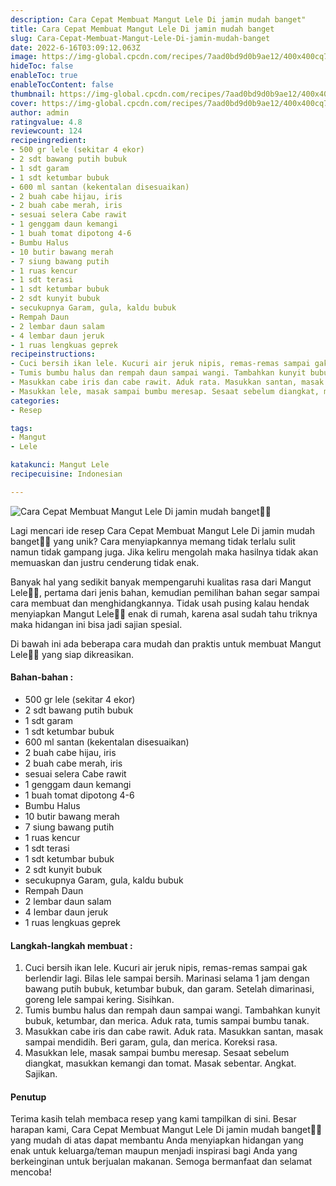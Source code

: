 ```yaml
---
description: Cara Cepat Membuat Mangut Lele Di jamin mudah banget"
title: Cara Cepat Membuat Mangut Lele Di jamin mudah banget
slug: Cara-Cepat-Membuat-Mangut-Lele-Di-jamin-mudah-banget
date: 2022-6-16T03:09:12.063Z
image: https://img-global.cpcdn.com/recipes/7aad0bd9d0b9ae12/400x400cq70/photo.jpg
hideToc: false
enableToc: true
enableTocContent: false
thumbnail: https://img-global.cpcdn.com/recipes/7aad0bd9d0b9ae12/400x400cq70/photo.jpg
cover: https://img-global.cpcdn.com/recipes/7aad0bd9d0b9ae12/400x400cq70/photo.jpg
author: admin
ratingvalue: 4.8
reviewcount: 124
recipeingredient:
- 500 gr lele (sekitar 4 ekor)
- 2 sdt bawang putih bubuk
- 1 sdt garam
- 1 sdt ketumbar bubuk
- 600 ml santan (kekentalan disesuaikan)
- 2 buah cabe hijau, iris
- 2 buah cabe merah, iris
- sesuai selera Cabe rawit
- 1 genggam daun kemangi
- 1 buah tomat dipotong 4-6
- Bumbu Halus
- 10 butir bawang merah
- 7 siung bawang putih
- 1 ruas kencur
- 1 sdt terasi
- 1 sdt ketumbar bubuk
- 2 sdt kunyit bubuk
- secukupnya Garam, gula, kaldu bubuk
- Rempah Daun
- 2 lembar daun salam
- 4 lembar daun jeruk
- 1 ruas lengkuas geprek
recipeinstructions:
- Cuci bersih ikan lele. Kucuri air jeruk nipis, remas-remas sampai gak berlendir lagi. Bilas lele sampai bersih. Marinasi selama 1 jam dengan bawang putih bubuk, ketumbar bubuk, dan garam. Setelah dimarinasi, goreng lele sampai kering. Sisihkan.
- Tumis bumbu halus dan rempah daun sampai wangi. Tambahkan kunyit bubuk, ketumbar, dan merica. Aduk rata, tumis sampai bumbu tanak.
- Masukkan cabe iris dan cabe rawit. Aduk rata. Masukkan santan, masak sampai mendidih. Beri garam, gula, dan merica. Koreksi rasa.
- Masukkan lele, masak sampai bumbu meresap. Sesaat sebelum diangkat, masukkan kemangi dan tomat. Masak sebentar. Angkat. Sajikan.
categories:
- Resep

tags:
- Mangut
- Lele

katakunci: Mangut Lele
recipecuisine: Indonesian

---
```


![Cara Cepat Membuat Mangut Lele Di jamin mudah banget👩‍🍳](https://img-global.cpcdn.com/recipes/7aad0bd9d0b9ae12/400x400cq70/photo.jpg)

Lagi mencari ide resep Cara Cepat Membuat Mangut Lele Di jamin mudah banget👩‍🍳 yang unik? Cara menyiapkannya memang tidak terlalu sulit namun tidak gampang juga. Jika keliru mengolah maka hasilnya tidak akan memuaskan dan justru cenderung tidak enak.

Banyak hal yang sedikit banyak mempengaruhi kualitas rasa dari Mangut Lele👩‍🍳, pertama dari jenis bahan, kemudian pemilihan bahan segar sampai cara membuat dan menghidangkannya. Tidak usah pusing kalau hendak menyiapkan Mangut Lele👩‍🍳 enak di rumah, karena asal sudah tahu triknya maka hidangan ini bisa jadi sajian spesial.

Di bawah ini ada beberapa cara mudah dan praktis untuk membuat Mangut Lele👩‍🍳 yang siap dikreasikan.

<!--inarticleads1-->

#### Bahan-bahan :

- 500 gr lele (sekitar 4 ekor)
- 2 sdt bawang putih bubuk
- 1 sdt garam
- 1 sdt ketumbar bubuk
- 600 ml santan (kekentalan disesuaikan)
- 2 buah cabe hijau, iris
- 2 buah cabe merah, iris
- sesuai selera Cabe rawit
- 1 genggam daun kemangi
- 1 buah tomat dipotong 4-6
- Bumbu Halus
- 10 butir bawang merah
- 7 siung bawang putih
- 1 ruas kencur
- 1 sdt terasi
- 1 sdt ketumbar bubuk
- 2 sdt kunyit bubuk
- secukupnya Garam, gula, kaldu bubuk
- Rempah Daun
- 2 lembar daun salam
- 4 lembar daun jeruk
- 1 ruas lengkuas geprek

<!--inarticleads2-->

#### Langkah-langkah membuat :

1. Cuci bersih ikan lele. Kucuri air jeruk nipis, remas-remas sampai gak berlendir lagi. Bilas lele sampai bersih. Marinasi selama 1 jam dengan bawang putih bubuk, ketumbar bubuk, dan garam. Setelah dimarinasi, goreng lele sampai kering. Sisihkan.
1. Tumis bumbu halus dan rempah daun sampai wangi. Tambahkan kunyit bubuk, ketumbar, dan merica. Aduk rata, tumis sampai bumbu tanak.
1. Masukkan cabe iris dan cabe rawit. Aduk rata. Masukkan santan, masak sampai mendidih. Beri garam, gula, dan merica. Koreksi rasa.
1. Masukkan lele, masak sampai bumbu meresap. Sesaat sebelum diangkat, masukkan kemangi dan tomat. Masak sebentar. Angkat. Sajikan.

#### Penutup

Terima kasih telah membaca resep yang kami tampilkan di sini. Besar harapan kami, Cara Cepat Membuat Mangut Lele Di jamin mudah banget👩‍🍳 yang mudah di atas dapat membantu Anda menyiapkan hidangan yang enak untuk keluarga/teman maupun menjadi inspirasi bagi Anda yang berkeinginan untuk berjualan makanan. Semoga bermanfaat dan selamat mencoba!